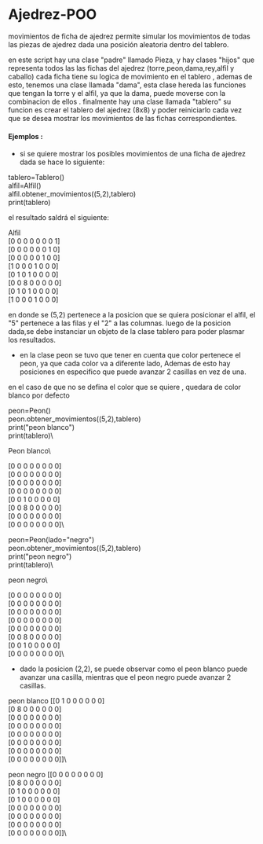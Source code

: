 # Ajedrez-POO

movimientos de ficha de ajedrez
 permite simular los movimientos de todas las piezas de ajedrez dada una posición aleatoria dentro del tablero.
 
 en este script hay una clase "padre" llamado Pieza, y hay clases "hijos" que representa todos las las fichas del ajedrez (torre,peon,dama,rey,alfil y caballo) cada ficha tiene su logica de movimiento en el tablero , ademas de esto, tenemos una clase llamada "dama", esta clase hereda las funciones que tengan la torre y el alfil, ya que la dama, puede moverse con la combinacion de ellos .
 finalmente hay una clase llamada "tablero" su funcion es crear el tablero del ajedrez (8x8) y poder reiniciarlo cada vez que se desea mostrar los movimientos de las fichas correspondientes.

#### Ejemplos :
* si se quiere mostrar los posibles movimientos de una ficha de ajedrez dada se hace lo siguiente:

tablero=Tablero()\
alfil=Alfil()\
alfil.obtener_movimientos((5,2),tablero)\
print(tablero)

el resultado saldrá el siguiente:

Alfil\
[0 0 0 0 0 0 0 1]\
  [0 0 0 0 0 0 1 0]\
   [0 0 0 0 0 1 0 0]\
   [1 0 0 0 1 0 0 0]\
   [0 1 0 1 0 0 0 0]\
   [0 0 8 0 0 0 0 0]\
   [0 1 0 1 0 0 0 0]\
   [1 0 0 0 1 0 0 0]

en donde se (5,2) pertenece  a la posicion  que se quiera posicionar el alfil, el "5" pertenece a las filas y el "2"  a las columnas.
luego de la posicion dada,se debe instanciar un objeto de la clase tablero para poder plasmar los resultados.

* en la clase peon se tuvo que tener en cuenta que color pertenece el peon, ya que cada color va a diferente lado, Ademas de esto hay posiciones en especifico que puede avanzar 2 casillas en vez de una.

en el caso de que no se defina el color que se quiere , quedara de color blanco por defecto

peon=Peon()\
peon.obtener_movimientos((5,2),tablero)\
print("peon blanco")\
print(tablero)\

Peon blanco\

 [0 0 0 0 0 0 0 0]\
 [0 0 0 0 0 0 0 0]\
 [0 0 0 0 0 0 0 0]\
 [0 0 0 0 0 0 0 0]\
 [0 0 1 0 0 0 0 0]\
 [0 0 8 0 0 0 0 0]\
 [0 0 0 0 0 0 0 0]\
 [0 0 0 0 0 0 0 0]\

peon=Peon(lado="negro")\
peon.obtener_movimientos((5,2),tablero)\
print("peon negro")\
print(tablero)\
 
peon negro\

 [0 0 0 0 0 0 0 0]\
 [0 0 0 0 0 0 0 0]\
 [0 0 0 0 0 0 0 0]\
 [0 0 0 0 0 0 0 0]\
 [0 0 0 0 0 0 0 0]\
 [0 0 8 0 0 0 0 0]\
 [0 0 1 0 0 0 0 0]\
 [0 0 0 0 0 0 0 0]\
 
 * dado la posicion (2,2), se puede observar como el peon blanco puede avanzar una casilla, mientras que el peon negro puede avanzar 2 casillas.
 
 peon blanco
[[0 1 0 0 0 0 0 0]\
 [0 8 0 0 0 0 0 0]\
 [0 0 0 0 0 0 0 0]\
 [0 0 0 0 0 0 0 0]\
 [0 0 0 0 0 0 0 0]\
 [0 0 0 0 0 0 0 0]\
 [0 0 0 0 0 0 0 0]\
 [0 0 0 0 0 0 0 0]]\
 
peon negro
[[0 0 0 0 0 0 0 0]\
 [0 8 0 0 0 0 0 0]\
 [0 1 0 0 0 0 0 0]\
 [0 1 0 0 0 0 0 0]\
 [0 0 0 0 0 0 0 0]\
 [0 0 0 0 0 0 0 0]\
 [0 0 0 0 0 0 0 0]\
 [0 0 0 0 0 0 0 0]]\
